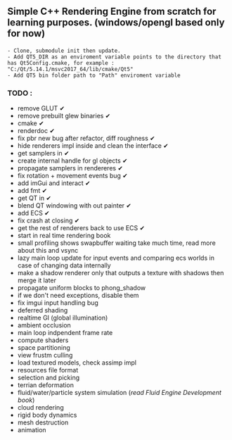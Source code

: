 ## Simple C++ Rendering Engine from scratch for learning purposes. (windows/opengl based only for now) 

####
	- Clone, submodule init then update.
	- Add QT5_DIR as an enviroment variable points to the directory that has Qt5Config.cmake, for example : "C:/Qt/5.14.1/msvc2017_64/lib/cmake/Qt5"
	- Add QT5 bin folder path to "Path" enviroment variable

### TODO :
- remove GLUT ✔
- remove prebuilt glew binaries ✔
- cmake ✔
- renderdoc ✔
- fix pbr new bug after refactor, diff roughness ✔
- hide renderers impl inside and clean the interface ✔
- get samplers in ✔
- create internal handle for gl objects ✔
- propagate samplers in rendereres ✔
- fix rotation + movement events bug ✔
- add imGui and interact ✔
- add fmt ✔
- get QT in ✔
- blend QT windowing with out painter ✔
- add ECS ✔
- fix crash at closing ✔
- get the rest of renderers back to use ECS ✔
- start in real time rendering book
- small profiling shows swapbuffer waiting take much time, read more about this and vsync
- lazy main loop update for input events and comparing ecs worlds in case of changing data internally
- make a shadow renderer only that outputs a texture with shadows then merge it later
- propagate uniform blocks to phong_shadow
- if we don't need exceptions, disable them
- fix imgui input handling bug
- deferred shading
- realtime GI (global illumination) 
- ambient occlusion
- main loop indpendent frame rate
- compute shaders
- space partitioning 
- view frustm culling
- load textured models, check assimp impl
- resources file format
- selection and picking
- terrian deformation
- fluid/water/particle system simulation (*read Fluid Engine Development book*)
- cloud rendering
- rigid body dynamics
- mesh destruction
- animation 
